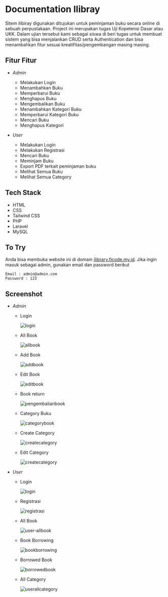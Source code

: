 # Documentation Ilibray 

Sitem ilibiray digunakan ditujukan untuk peminjaman buku secara online di sebuah perpustakaan. Project ini merupakan tugas Uji Kopetensi Dasar atau UKK. Dalam ujian tersebut kami sebagai siswa di beri tugas untuk membuat sistem yang bisa menjalankan CRUD serta Authentication dan bisa menambahkan fitur sesuai kreatifitas/pengembangan masing masing.

## Fitur Fitur

- *Admin*

    - Melakukan Login
    - Menambahkan Buku
    - Memperbarui Buku
    - Menghapus Buku
    - Mengembalikan Buku
    - Menambahkan Kategori Buku
    - Memperbarui Kategori Buku
    - Mencari Buku
    - Menghapus Kategori

- *User*

    - Melakukan Login
    - Melakukan Registrasi
    - Mencari Buku
    - Meminjam Buku
    - Export PDF terkait peminjaman buku
    - Melihat Semua Buku
    - Melihat Semua Category

## Tech Stack

- HTML
- CSS
- Tailwind CSS
- PHP
- Laravel
- MySQL

## To Try

Anda bisa membuka website ini di domain [ilibrary.ficode.my.id](https://ilibrary.ficode.my.id). Jika ingin masuk sebagai admin, gunakan email dan password berikut

```
Email : admin@admin.com
Password : 123
```

## Screenshot

- *Admin*

    - Login

        ![login](./readme/login.png)

    - All Book

        ![allbook](./readme/admin-allbook.png)

    - Add Book

        ![addbook](./readme/admin-add-a-new-book.png)

    - Edit Book

        ![editbook](./readme/admin-edit-book.png)

    - Book return

        ![pengembalianbook](./readme/admin-pengembalian-book.png)

    - Category Buku

        ![categorybook](./readme/admin-allcategory.png)

    - Create Category

        ![createcategory](./readme/admin-create-category.png)

    - Edit Category

        ![createcategory](./readme/admin-editcategory.png)

- *User*

    - Login

        ![login](./readme/login.png)

    - Registrasi

        ![registrasi](./readme/registrasi.png)

    - All Book

        ![user-allbook](./readme/user-allbook.png)

    - Book Borrowing

        ![bookborrowing](./readme/bookborrowing.png)


    - Borrowed Book

        ![borrowedbook](./readme/borrowedbook.png)


    - All Category

        ![userallcategory](./readme/userallcategory.png)

